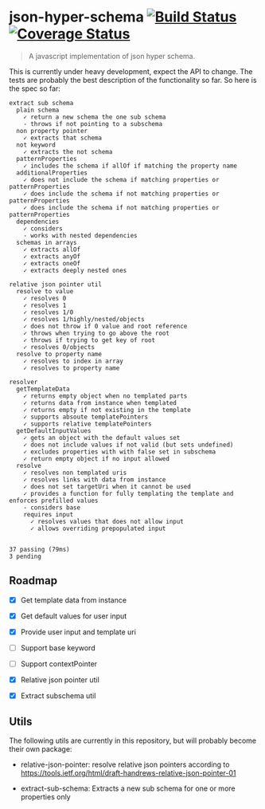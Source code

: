 # json-hyper-schema [![Build Status](https://travis-ci.org/mokkabonna/json-hyper-schema.svg?branch=master)](https://travis-ci.org/mokkabonna/json-hyper-schema) [![Coverage Status](https://coveralls.io/repos/github/mokkabonna/json-hyper-schema/badge.svg?branch=master)](https://coveralls.io/github/mokkabonna/json-hyper-schema?branch=master)


> A javascript implementation of json hyper schema.

This is currently under heavy development, expect the API to change. The tests are probably the best description of the functionality so far. So here is the spec so far:

```
extract sub schema
  plain schema
    ✓ return a new schema the one sub schema
    - throws if not pointing to a subschema
  non property pointer
    ✓ extracts that schema
  not keyword
    ✓ extracts the not schema
  patternProperties
    ✓ includes the schema if allOf if matching the property name
  additionalProperties
    ✓ does not include the schema if matching properties or patternProperties
    ✓ does include the schema if not matching properties or patternProperties
    ✓ does include the schema if not matching properties or patternProperties
  dependencies
    ✓ considers
    - works with nested dependencies
  schemas in arrays
    ✓ extracts allOf
    ✓ extracts anyOf
    ✓ extracts oneOf
    ✓ extracts deeply nested ones

relative json pointer util
  resolve to value
    ✓ resolves 0
    ✓ resolves 1
    ✓ resolves 1/0
    ✓ resolves 1/highly/nested/objects
    ✓ does not throw if 0 value and root reference
    ✓ throws when trying to go above the root
    ✓ throws if trying to get key of root
    ✓ resolves 0/objects
  resolve to property name
    ✓ resolves to index in array
    ✓ resolves to property name

resolver
  getTemplateData
    ✓ returns empty object when no templated parts
    ✓ returns data from instance when templated
    ✓ returns empty if not existing in the template
    ✓ supports absoute templatePointers
    ✓ supports relative templatePointers
  getDefaultInputValues
    ✓ gets an object with the default values set
    ✓ does not include values if not valid (but sets undefined)
    ✓ excludes properties with with false set in subschema
    ✓ return empty object if no input allowed
  resolve
    ✓ resolves non templated uris
    ✓ resolves links with data from instance
    ✓ does not set targetUri when it cannot be used
    ✓ provides a function for fully templating the template and enforces prefilled values
    - considers base
    requires input
      ✓ resolves values that does not allow input
      ✓ allows overriding prepopulated input


37 passing (79ms)
3 pending

```


## Roadmap

- [x] Get template data from instance
- [x] Get default values for user input
- [x] Provide user input and template uri
- [ ] Support base keyword
- [ ] Support contextPointer
- [x] Relative json pointer util
- [x] Extract subschema util


## Utils

The following utils are currently in this repository, but will probably become their own package:

- relative-json-pointer: resolve relative json pointers according to https://tools.ietf.org/html/draft-handrews-relative-json-pointer-01

- extract-sub-schema: Extracts a new sub schema for one or more properties only
